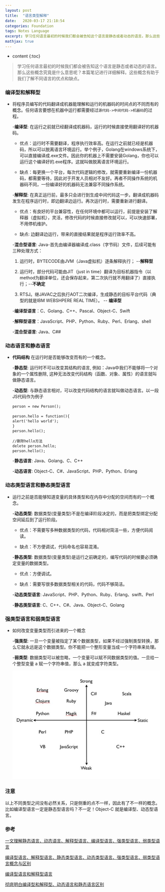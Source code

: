 ```yaml
---
layout: post
title:  "语言类型解释"
date:   2020-03-17 21:18:54
categories: Foundation
tags: Notes Language
excerpt: 学习任何语言最初的时候我们都会被告知这个语言是静态或者动态的语言。那么这些概念究竟是什么意思呢？本篇笔记进行详细解释
mathjax: true
---
```


* content
{:toc}

> 学习任何语言最初的时候我们都会被告知这个语言是静态或者动态的语言。那么这些概念究竟是什么意思呢？本篇笔记进行详细解释。这些概念有助于我们了解不同语言的优点和缺点。

### **编译型和解释型** 

- 将程序员编写的代码翻译成机器能理解和运行的机器码的时间点的不同而有的概念。任何语言要想在机器中运行都需要经过```源代码->中间代码->机器码```的过程。

    -**编译型**: 在运行之前就已经翻译成机器码，运行的时候直接使用翻译好的机器码。
     
    - 优点：运行时不需要翻译，程序执行效率高。在运行之前就已经是机器码，所以可以脱离语言环境运行。举个例子，Golang在windows系统下，可以直接编译成.exe文件。因此你的机器上不需要安装Golang，你也可以运行这个编译好的.exe程序。这就叫做脱离语言环境运行。

    - 缺点：每更换一个平台，每次代码逻辑的修改，就需要重新编译一份机器码，都需要等待，因此对于开发人员相对不友好。再者不同操作系统的机器码不同，一份编译好的机器码无法兼容不同操作系统。

    -**解释型**: 在真正运行前，最多只会进行到生成中间代码这一步。翻译成机器码发生在程序运行时，即边翻译边运行。再次运行时，需要重新进行翻译。

    - 优点：有良好的平台兼容性，在任何环境中都可以运行，前提是安装了解释器（虚拟机），灵活，修改代码的时候直接修改就可以，可以快速部署，不用停机维护。

    - 缺点: 边翻译边运行，带来的直接结果就是程序运行效率不高。

    -**混合型语言**: Java-首先由编译器编译成.class（字节码）文件，后续可能有三种处理方式：

    1. 运行时，BYTECODE由JVM（Java虚拟机）逐条解释执行； --**解释型**

    2. 运行时，部分代码可能由JIT（just in time）翻译为目标机器指令（以method为翻译单位，还会保存起来，第二次执行就不用翻译了）直接执行；--**不确定**
    
    3. RTSJ。继JAVAC之后执行AOT二次编译，生成静态的目标平台代码（典型的就是IBM WEBSHPERE REAL TIME）。 -- **编译型**


    -**编译型语言**：C、Golang、C++、Pascal、Object-C、Swift

    -**解释型语言**：JavaScript、PHP、Python、Ruby、Perl、Erlang、shell

    -**混合型语言**: Java、C##

### **动态语言和静态语言** 

- **代码结构** 在运行时是否能够改变而有的一个概念。

    -**静态型**: 运行时不可以改变其结构的语言, 例如：Java中我们不能够将一个对象的一个属性删除, 这种无法改变代码结构（函数、对象、属性）的语言就叫做静态语言。

    -**动态型**: 与静态语言相对，可以改变代码结构的语言就叫做动态语言。以一段JS代码作为例子

    ```
    person = new Person();

    person.hello = function(){
    alert('hello world');
    }
    person.hello();

    //删除hello方法
    delete person.hello;
    person.hello();

    ```

    -**静态语言**: Java、Golang、C、C++

    -**动态语言**: Object-C、C#、JavaScript、PHP、Python、Erlang

### **动态类型语言和静态类型语言** 

- 运行之前是否能够知道变量的具体类型和在内存中分配的空间而有的一个概念。

    -**动态类型**: 数据类型(变量类型)不是在编译阶段决定的，而是把类型绑定分配空间延后到了运行阶段。

     - 优点：不需要写多种数据类型的代码，代码相对简洁一些，方便代码阅读。

     - 缺点：不方便调试，代码命名也容易混淆。

    -**静态类型**: 数据类型(变量类型)是运行之前确定的，编写代码的时候要必须确定变量的数据类型。

     - 优点：方便调试。

     - 缺点：需要写很多数据类型相关的代码，代码不够简洁。

    -**动态类型语言**: JavaScript、PHP、Python、Ruby、Erlang、swift、Perl

    -**静态类型语言**: C、C++、C#、Java、Object-C、Golang

### **强类型语言和弱类型语言**

 - 如何改变变量类型而引进来的一个概念

    -**强类型**: 一旦一个变量被指定了某个数据类型，如果不经过强制类型转换，那么它就永远是这个数据类型。你不能把一个整形变量当成一个字符串来处理。

    -**弱类型**: 数据类型可以被忽略，一个变量可以赋不同数据类型的值。一旦给一个整型变量 a 赋一个字符串值，那么 a 就变成字符类型。

    ![](\images\languge-type\type.png)


### 注意

以上不同类型之间没有必然关系，只是侧重的点不一样，因此有了不一样的概念。比如编译型语言一定是静态型语言吗？不一定！Object-C 就是编译型、动态型语言。

### 参考

[一文理解静态语言、动态语言、解释型语言、编译型语言、强类型语言、弱类型语言](https://juejin.im/post/5d3bc7026fb9a07ecf726c89)

[编译型语言、解释型语言、静态类型语言、动态类型语言、强类型语言、弱类型语言概念与区别](https://cloud.tencent.com/developer/article/1084920)

[编译型语言和解释型语言](https://www.cnblogs.com/zy1987/p/3784753.html)

[彻底明白编译型和解释型、动态语言和静态语言区别](https://www.jianshu.com/p/83a47cc71aff)


